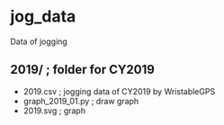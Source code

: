 # jog_data
Data of jogging

## 2019/ ; folder for CY2019
- 2019.csv ; jogging data of CY2019 by WristableGPS
- graph_2019_01.py ; draw graph
- 2019.svg ; graph
